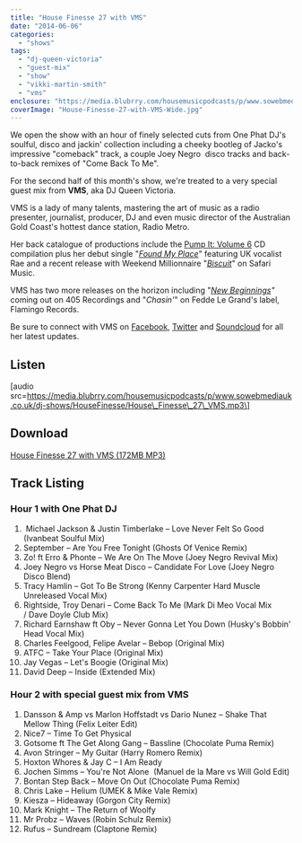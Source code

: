 ```yaml
---
title: "House Finesse 27 with VMS"
date: "2014-06-06"
categories: 
  - "shows"
tags: 
  - "dj-queen-victoria"
  - "guest-mix"
  - "show"
  - "vikki-martin-smith"
  - "vms"
enclosure: "https://media.blubrry.com/housemusicpodcasts/p/www.sowebmediauk.co.uk/dj-shows/HouseFinesse/House_Finesse_27_VMS.mp3 0 audio/mpeg "
coverImage: "House-Finesse-27-with-VMS-Wide.jpg"
---
```


We open the show with an hour of finely selected cuts from One Phat DJ's soulful, disco and jackin' collection including a cheeky bootleg of Jacko's impressive "comeback" track, a couple Joey Negro  disco tracks and back-to-back remixes of "Come Back To Me".

For the second half of this month's show, we're treated to a very special guest mix from **VMS**, aka DJ Queen Victoria.

VMS is a lady of many talents, mastering the art of music as a radio presenter, journalist, producer, DJ and even music director of the Australian Gold Coast's hottest dance station, Radio Metro.

Her back catalogue of productions include the [Pump It: Volume 6](https://itunes.apple.com/gb/album/pump-it-vol.-6-worldwide-edition/id566511856) CD compilation plus her debut single "[_Found My Place_](https://www.beatport.com/release/found-my-place/984408)" featuring UK vocalist Rae and a recent release with Weekend Millionnaire "[_Biscuit_](https://www.beatport.com/release/biscuit/1204247)" on Safari Music.

VMS has two more releases on the horizon including "_[New Beginnings](https://soundcloud.com/vmsqueenvictoria/remix-comp-new-beginnings-1)"_ coming out on 405 Recordings and "_Chasin'_" on Fedde Le Grand's label, Flamingo Records.

Be sure to connect with VMS on [Facebook](https://www.facebook.com/DJQueenVictoria), [Twitter](https://twitter.com/VikiMartinSmith) and [Soundcloud](https://soundcloud.com/vmsqueenvictoria) for all her latest updates.

## Listen

\[audio src=https://media.blubrry.com/housemusicpodcasts/p/www.sowebmediauk.co.uk/dj-shows/HouseFinesse/House\_Finesse\_27\_VMS.mp3\]

## Download

[House Finesse 27 with VMS (172MB MP3)](https://media.blubrry.com/housemusicpodcasts/p/www.sowebmediauk.co.uk/dj-shows/HouseFinesse/House_Finesse_27_VMS.mp3)

## Track Listing

### Hour 1 with One Phat DJ

1.  Michael Jackson & Justin Timberlake – Love Never Felt So Good (Ivanbeat Soulful Mix)
2. September – Are You Free Tonight (Ghosts Of Venice Remix)
3. Zo! ft Erro & Phonte – We Are On The Move (Joey Negro Revival Mix)
4. Joey Negro vs Horse Meat Disco – Candidate For Love (Joey Negro Disco Blend)
5. Tracy Hamlin – Got To Be Strong (Kenny Carpenter Hard Muscle Unreleased Vocal Mix)
6. Rightside, Troy Denari – Come Back To Me (Mark Di Meo Vocal Mix / Dave Doyle Club Mix)
7. Richard Earnshaw ft Oby – Never Gonna Let You Down (Husky's Bobbin' Head Vocal Mix)
8. Charles Feelgood, Felipe Avelar – Bebop (Original Mix)
9. ATFC – Take Your Place (Original Mix)
10. Jay Vegas – Let's Boogie (Original Mix)
11. David Deep – Inside (Extended Mix)

### Hour 2 with special guest mix from VMS

1. Dansson & Amp vs Marlon Hoffstadt vs Dario Nunez – Shake That Mellow Thing (Felix Leiter Edit)
2. Nice7 – Time To Get Physical
3. Gotsome ft The Get Along Gang – Bassline (Chocolate Puma Remix)
4. Avon Stringer – My Guitar (Harry Romero Remix)
5. Hoxton Whores & Jay C – I Am Ready
6. Jochen Simms – You're Not Alone  (Manuel de la Mare vs Will Gold Edit)
7. Bontan Step Back – Move On Out (Chocolate Puma Remix)
8. Chris Lake – Helium (UMEK & Mike Vale Remix)
9. Kiesza – Hideaway (Gorgon City Remix)
10. Mark Knight – The Return of Woolfy
11. Mr Probz – Waves (Robin Schulz Remix)
12. Rufus – Sundream (Claptone Remix)

